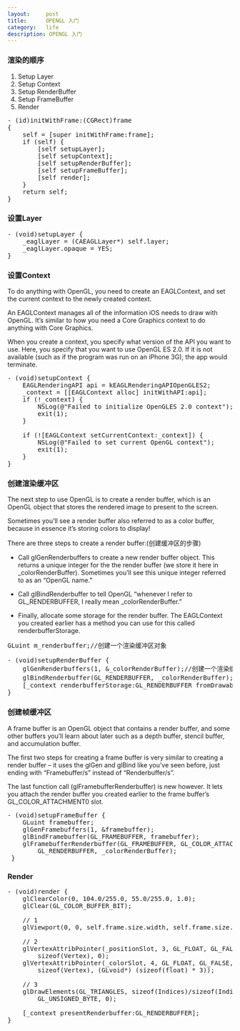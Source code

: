 ```yaml
---
layout:     post
title:      OPENGL 入门
category:   life
description: OPENGL 入门
---
```

### 渲染的顺序
1. Setup Layer
2. Setup Context
3. Setup RenderBuffer
4. Setup FrameBuffer
5. Render

<pre class="prettyprint">
- (id)initWithFrame:(CGRect)frame
{
    self = [super initWithFrame:frame];
    if (self) {        
        [self setupLayer];        
        [self setupContext];                
        [self setupRenderBuffer];        
        [self setupFrameBuffer];                
        [self render];        
    }
    return self;
}
</pre>

### 设置Layer
<pre class="prettyprint">
- (void)setupLayer {
    _eaglLayer = (CAEAGLLayer*) self.layer;
    _eaglLayer.opaque = YES;
}
</pre>

### 设置Context
To do anything with OpenGL, you need to create an EAGLContext, and set the current context to the newly created context.

An EAGLContext manages all of the information iOS needs to draw with OpenGL. It’s similar to how you need a Core Graphics context to do anything with Core Graphics.

When you create a context, you specify what version of the API you want to use. Here, you specify that you want to use OpenGL ES 2.0. If it is not available (such as if the program was run on an iPhone 3G), the app would terminate.

<pre class="prettyprint">
- (void)setupContext {   
    EAGLRenderingAPI api = kEAGLRenderingAPIOpenGLES2;
    _context = [[EAGLContext alloc] initWithAPI:api];
    if (!_context) {
        NSLog(@"Failed to initialize OpenGLES 2.0 context");
        exit(1);
    }
 
    if (![EAGLContext setCurrentContext:_context]) {
        NSLog(@"Failed to set current OpenGL context");
        exit(1);
    }
}
</pre>

### 创建渲染缓冲区   
The next step to use OpenGL is to create a render buffer, which is an OpenGL object that stores the rendered image to present to the screen.

Sometimes you’ll see a render buffer also referred to as a color buffer, because in essence it’s storing colors to display!

There are three steps to create a render buffer:(创建缓冲区的步骤)

* Call glGenRenderbuffers to create a new render buffer object. This returns a unique integer for the the render buffer (we store it here in _colorRenderBuffer). Sometimes you’ll see this unique integer referred to as an “OpenGL name.”

* Call glBindRenderbuffer to tell OpenGL “whenever I refer to GL_RENDERBUFFER, I really mean _colorRenderBuffer.”

* Finally, allocate some storage for the render buffer. The EAGLContext you created earlier has a method you can use for this called renderbufferStorage.

<pre class="prettyprint">
GLuint m_renderbuffer;//创建一个渲染缓冲区对象

- (void)setupRenderBuffer {
    glGenRenderbuffers(1, &_colorRenderBuffer);//创建一个渲染缓冲区对象
    glBindRenderbuffer(GL_RENDERBUFFER, _colorRenderBuffer);//将该渲染缓冲区对象绑定到管线上
    [_context renderbufferStorage:GL_RENDERBUFFER fromDrawable:_eaglLayer];    
}
</pre>

### 创建帧缓冲区
A frame buffer is an OpenGL object that contains a render buffer, and some other buffers you’ll learn about later such as a depth buffer, stencil buffer, and accumulation buffer.

The first two steps for creating a frame buffer is very similar to creating a render buffer – it uses the glGen and glBind like you’ve seen before, just ending with “Framebuffer/s” instead of “Renderbuffer/s”.

The last function call (glFramebufferRenderbuffer) is new however. It lets you attach the render buffer you created earlier to the frame buffer’s GL_COLOR_ATTACHMENT0 slot.

<pre clas="prettyprint">
- (void)setupFrameBuffer {    
    GLuint framebuffer;
    glGenFramebuffers(1, &framebuffer);
    glBindFramebuffer(GL_FRAMEBUFFER, framebuffer);
    glFramebufferRenderbuffer(GL_FRAMEBUFFER, GL_COLOR_ATTACHMENT0, 
        GL_RENDERBUFFER, _colorRenderBuffer);
 }
</pre>

### Render
<pre class="prettyprint">
- (void)render {
    glClearColor(0, 104.0/255.0, 55.0/255.0, 1.0);
    glClear(GL_COLOR_BUFFER_BIT);
 
    // 1
    glViewport(0, 0, self.frame.size.width, self.frame.size.height);
 
    // 2
    glVertexAttribPointer(_positionSlot, 3, GL_FLOAT, GL_FALSE, 
        sizeof(Vertex), 0);
    glVertexAttribPointer(_colorSlot, 4, GL_FLOAT, GL_FALSE, 
        sizeof(Vertex), (GLvoid*) (sizeof(float) * 3));
 
    // 3
    glDrawElements(GL_TRIANGLES, sizeof(Indices)/sizeof(Indices[0]), 
        GL_UNSIGNED_BYTE, 0);
 
    [_context presentRenderbuffer:GL_RENDERBUFFER];
}
</pre>